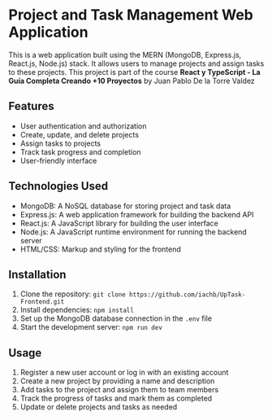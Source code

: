 # Project and Task Management Web Application

This is a web application built using the MERN (MongoDB, Express.js, React.js, Node.js) stack. It allows users to manage projects and assign tasks to these projects. This project is part of the course **React y TypeScript - La Guía Completa Creando +10 Proyectos** by Juan Pablo De la Torre Valdez

## Features

- User authentication and authorization
- Create, update, and delete projects
- Assign tasks to projects
- Track task progress and completion
- User-friendly interface

## Technologies Used

- MongoDB: A NoSQL database for storing project and task data
- Express.js: A web application framework for building the backend API
- React.js: A JavaScript library for building the user interface
- Node.js: A JavaScript runtime environment for running the backend server
- HTML/CSS: Markup and styling for the frontend

## Installation

1. Clone the repository: `git clone https://github.com/iachb/UpTask-Frontend.git`
2. Install dependencies: `npm install`
3. Set up the MongoDB database connection in the `.env` file
4. Start the development server: `npm run dev`

## Usage

1. Register a new user account or log in with an existing account
2. Create a new project by providing a name and description
3. Add tasks to the project and assign them to team members
4. Track the progress of tasks and mark them as completed
5. Update or delete projects and tasks as needed